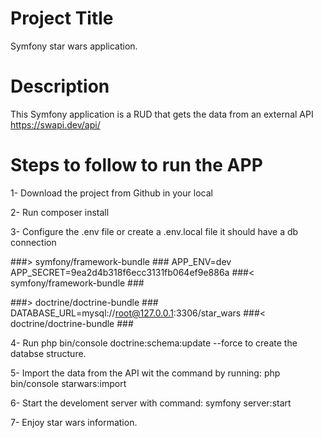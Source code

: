 # Project Title
Symfony star wars application.

# Description
This Symfony application is a RUD that gets the data from an external API https://swapi.dev/api/

# Steps to follow to run the APP
1- Download the project from Github in your local

2- Run composer install

3- Configure the .env file or create a .env.local file it should have a db connection 

###> symfony/framework-bundle ###
APP_ENV=dev
APP_SECRET=9ea2d4b318f6ecc3131fb064ef9e886a
###< symfony/framework-bundle ###

###> doctrine/doctrine-bundle ###
DATABASE_URL=mysql://root@127.0.0.1:3306/star_wars
###< doctrine/doctrine-bundle ###

4- Run php bin/console doctrine:schema:update --force to create the databse structure. 

5- Import the data from the API wit the command by running: php bin/console starwars:import

6- Start the develoment server with command: symfony server:start

7- Enjoy star wars information. 